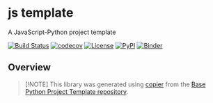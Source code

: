 # js template

A JavaScript-Python project template

[![Build Status](https://github.com/python-project-templates/js-template/actions/workflows/build.yml/badge.svg?branch=main&event=push)](https://github.com/python-project-templates/js-template/actions/workflows/build.yml)
[![codecov](https://codecov.io/gh/python-project-templates/js-template/branch/main/graph/badge.svg)](https://codecov.io/gh/python-project-templates/js-template)
[![License](https://img.shields.io/github/license/python-project-templates/js-template)](https://github.com/python-project-templates/js-template)
[![PyPI](https://img.shields.io/pypi/v/js-template.svg)](https://pypi.python.org/pypi/js-template)
[![Binder](https://mybinder.org/badge_logo.svg)](https://mybinder.org/v2/gh/python-project-templates/js-template/main?urlpath=lab)

## Overview


> \[!NOTE\]
> This library was generated using [copier](https://copier.readthedocs.io/en/stable/) from the [Base Python Project Template repository](https://github.com/python-project-templates/base).
